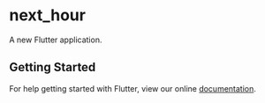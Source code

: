 # next_hour

A new Flutter application.

## Getting Started

For help getting started with Flutter, view our online
[documentation](https://flutter.io/).
